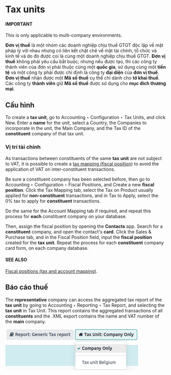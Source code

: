 # Tax units

#### IMPORTANT
This is only applicable to multi-company environments.

**Đơn vị thuế** là một nhóm các doanh nghiệp chịu thuế GTGT độc lập về mặt pháp lý với nhau nhưng có liên kết chặt chẽ về mặt tài chính, tổ chức và kinh tế và do đó được coi là cùng một doanh nghiệp chịu thuế GTGT. **Đơn vị thuế** không phải yêu cầu bắt buộc; nhưng nếu được tạo, thì các công ty thành viên của đơn vị phải thuộc cùng một **quốc gia**, sử dụng cùng một **tiền tệ** và một công ty phải được chỉ định là công ty **đại diện** của **đơn vị thuế**. **Đơn vị thuế** nhận được một **Mã số thuế** cụ thể chỉ dành cho **tờ khai thuế**. Các công ty **thành viên** giữ **Mã số thuế** được sử dụng cho **mục đích thương mại**.

## Cấu hình

To create a **tax unit**, go to Accounting ‣ Configuration ‣ Tax Units, and
click New. Enter a **name** for the unit, select a Country, the
Companies to incorporate in the unit, the Main Company, and the
Tax ID of the **constituent** company of that tax unit.

### Vị trí tài chính

As transactions between constituents of the same **tax unit** are not subject to VAT, it is possible
to create a [tax mapping (fiscal position)](../taxes/fiscal_positions.md) to avoid the
application of VAT on inter-constituent transactions.

Be sure a constituent company has been selected before, then go to Accounting ‣
Configuration ‣ Fiscal Positions, and Create a new **fiscal position**. Click the
Tax Mapping tab, select the Tax on Product usually applied for
**non-constituent** transactions, and in Tax to Apply, select the 0% tax to apply for
**constituent** transactions.

Do the same for the Account Mapping tab if required, and repeat this process for
**each** constituent company on your database.

Then, assign the fiscal position by opening the **Contacts** app. Search for a **constituent**
company, and open the contact's **card**. Click the Sales & Purchase tab, and in the
Fiscal Position field, input the **fiscal position** created for the **tax unit**.
Repeat the process for each **constituent** company card form, on each company database.

#### SEE ALSO
[Fiscal positions (tax and account mapping)](../taxes/fiscal_positions.md).

## Báo cáo thuế

The **representative** company can access the aggregated tax report of the **tax unit** by going to
Accounting ‣ Reporting ‣ Tax Report, and selecting the **tax unit** in
Tax Unit. This report contains the aggregated transactions of all **constituents** and
the .XML export contains the name and VAT number of the **main** company.

![tax unit tax report](tax_units/report.png)
